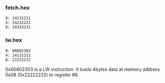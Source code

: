 ### fetch.hex

```
0: 14131211
4: 24232221
8: 34333231
```

### lw.hex

```
0: 00802303
4: 14131211
8: 22222222
```

0x00802303 is a LW instruction. It loads 4bytes data at memory address 0x08 (0x22222222) to register #6.
